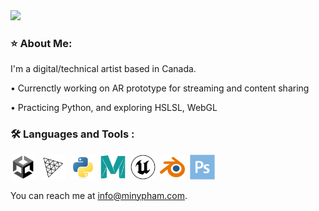 <img src="https://imgur.com/gc221Is.png"/>



### ⭐ About Me:
I'm a digital/technical artist based in Canada. 


• Currenctly working on AR prototype for streaming and content sharing

• Practicing Python, and exploring HSLSL, WebGL

### :hammer_and_wrench: Languages and Tools :
<div>
  <img src="https://github.com/devicons/devicon/blob/master/icons/unity/unity-original.svg" title="Java" alt="Java" width="40" height="40"/>&nbsp;
  <img src="https://github.com/devicons/devicon/blob/master/icons/threejs/threejs-original.svg" title="Java" alt="Java" width="40" height="40"/>&nbsp;
  <img src="https://github.com/devicons/devicon/blob/master/icons/python/python-original.svg" title="Java" alt="Java" width="40" height="40"/>&nbsp;
  <img src="https://github.com/devicons/devicon/blob/master/icons/maya/maya-plain.svg" title="Java" alt="Java" width="40" height="40"/>&nbsp;
  <img src="https://github.com/devicons/devicon/blob/master/icons/unrealengine/unrealengine-original.svg" title="Java" alt="Java" width="40" height="40"/>&nbsp;
  <img src="https://github.com/devicons/devicon/blob/master/icons/blender/blender-original.svg" title="Java" alt="Java" width="40" height="40"/>&nbsp;
  <img src="https://github.com/devicons/devicon/blob/master/icons/photoshop/photoshop-plain.svg" title="React" alt="React" width="40" height="40"/>
</div>



You can reach me at info@minypham.com.
